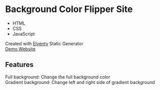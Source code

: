 # Background Color Flipper Site

- HTML
- CSS
- JavaScript

Created with [Elventy](http://github.com) Static Generator
<br>
[Demo Website](https://timamero-color-flipper.netlify.app/)

## Features
Full background: Change the full background color  
Gradient background: Change left and right side of gradient background
